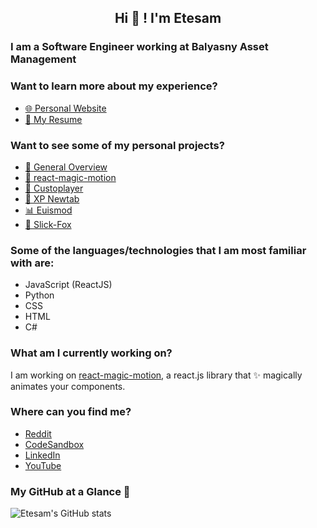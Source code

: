 <h2 align="center">Hi 👋 ! I'm Etesam</h2>

<h3> I am a Software Engineer working at Balyasny Asset Management</h3>

<h3> Want to learn more about my experience?</h3>

* [🌐 Personal Website](https://www.etesam.dev/#/experience)
* [📄 My Resume](https://etesam.nyc3.digitaloceanspaces.com/Personal-Website/Etesam_Ansari_Resume.pdf)


<h3> Want to see some of my personal projects? </h3>

* [🔧 General Overview](https://www.etesam.dev/#/)
* [💫 react-magic-motion](https://github.com/Etesam913/react-magic-motion)
* [🎥 Custoplayer](https://github.com/Etesam913/Custoplayer)
* [💾 XP Newtab](https://github.com/Etesam913/xp-newtab)
* [📊 Euismod](https://github.com/Etesam913/euismod)
* [🦊 Slick-Fox](https://github.com/Etesam913/slick-fox)


<h3> Some of the languages/technologies that I am most familiar with are: </h3>

* JavaScript (ReactJS)
* Python
* CSS
* HTML
* C#

<h3>What am I currently working on?</h3>

<p>I am working on <a href="https://github.com/Etesam913/react-magic-motion">react-magic-motion</a>, a react.js library that ✨ magically animates your components. </p>

<h3>Where can you find me?</h3>

* [Reddit](https://www.reddit.com/user/Smogchalk/)
* [CodeSandbox](https://codesandbox.io/u/Etesam913)
* [LinkedIn](https://www.linkedin.com/in/etesam-ansari/)
* [YouTube](https://www.youtube.com/@etesamansari)

<h3>My GitHub at a Glance 🔎</h3>

![Etesam's GitHub stats](https://github-readme-stats.vercel.app/api?username=etesam913&count_private=true&theme=tokyonight)
